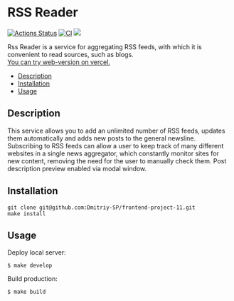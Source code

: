 # RSS Reader

[![Actions Status](https://github.com/Dmitriy-SP/frontend-project-11/workflows/hexlet-check/badge.svg)](https://github.com/Dmitriy-SP/frontend-project-11/actions)
[![CI](https://github.com/Dmitriy-SP/frontend-project-46/actions/workflows/github-action-check.yml/badge.svg)](https://github.com/Dmitriy-SP/frontend-project-11/actions/workflows/github-action-check.yml)
<a href="https://codeclimate.com/github/Dmitriy-SP/frontend-project-11/maintainability"><img src="https://api.codeclimate.com/v1/badges/a19e4fcf907f8493a4c1/maintainability" /></a>

Rss Reader is a service for aggregating RSS feeds, with which it is convenient to read sources, such as blogs.<br>
<a href="https://frontend-project-11-inky.vercel.app/">You can try web-version on vercel.</a>

- [Description](#Description)
- [Installation](#Installation)
- [Usage](#Usage)

## Description

This service allows you to add an unlimited number of RSS feeds, updates them automatically and adds new posts to the general newsline.
Subscribing to RSS feeds can allow a user to keep track of many different websites in a single news aggregator, which constantly monitor sites for new content, removing the need for the user to manually check them.
Post description preview enabled via modal window.

## Installation

```
git clone git@github.com:Dmitriy-SP/frontend-project-11.git
make install
```

## Usage

Deploy local server:

```
$ make develop
```

Build production:

```
$ make build
```
